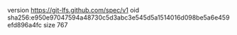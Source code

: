 version https://git-lfs.github.com/spec/v1
oid sha256:e950e97047594a48730c5d3abc3e545d5a1514016d098be5a6e459efd896a4fc
size 767
